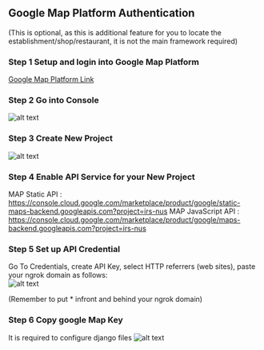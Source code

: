 ## Google Map Platform Authentication
(This is optional, as this is additional feature for you to locate the establishment/shop/restaurant, it is not the main framework required)

### Step 1 Setup and login into Google Map Platform
[Google Map Platform Link](https://cloud.google.com/maps-platform/?utm_source=google&utm_medium=cpc&utm_campaign=FY18-Q2-global-demandgen-paidsearchonnetworkhouseads-cs-maps_contactsal_saf&utm_content=text-ad-none-none-DEV_c-CRE_434204568843-ADGP_Hybrid%20%7C%20AW%20SEM%20%7C%20BKWS%20~%20Brand%20%7C%20EXA%20%7C%20Google%20Maps%20Platform-KWID_43700053580897995-aud-596763661393%3Akwd-454773864390-userloc_9062520&utm_term=KW_google%20map%20platform-ST_google%20map%20platform&gclid=CjwKCAiAqJn9BRB0EiwAJ1SztbyYGoCDjLojBCDRjA-WGzE9ZBqT9FVyDogH19LBftRy-cYw9D2POxoCJg4QAvD_BwE)

### Step 2 Go into Console<br>
![alt text](https://github.com/KevinChngJY/IntelligentReservationSystem/blob/main/Images/google_map1.png) 

### Step 3 Create New Project<br>
![alt text](https://github.com/KevinChngJY/IntelligentReservationSystem/blob/main/Images/google_map2.png) 

### Step 4 Enable API Service for your New Project
MAP Static API      : https://console.cloud.google.com/marketplace/product/google/static-maps-backend.googleapis.com?project=irs-nus
MAP JavaScript API  : https://console.cloud.google.com/marketplace/product/google/maps-backend.googleapis.com?project=irs-nus

### Step 5 Set up API Credential<br>
Go To Credentials, create API Key, select HTTP referrers (web sites), paste your ngrok domain as follows: <br>
![alt text](https://github.com/KevinChngJY/IntelligentReservationSystem/blob/main/Images/google_map3.png) 

(Remember to put * infront and behind your ngrok domain)

### Step 6 Copy google Map Key<br>
It is required to configure django files
![alt text](https://github.com/KevinChngJY/IntelligentReservationSystem/blob/main/Images/google_map4.png) 

